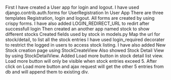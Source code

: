 First I have created a User app for login and logout.
I have used django.contrib.auth.forms for UserRegistration
In User App There are three templates Registration, login and logout.
All forms are created by using crispy forms.
I have also added LOGIN_REDIRECT_URL to redirt after successfull login
Then created an another app named stock to show different stocks
Created fields used by stock in models.py
Map the url for stock/detail, to list all the stock entries
I have used login_required decorater to restrict the logged in users to access stock listing.
I have also added New Stock creation page using StockCreateView
Also showed Stock Detail View by using StockDetailView.
Added Load more button in stock detail list view.
Load more button will only be visible when stock entries exceed 5.
After click on Load more button and ajax request will get the other 5 entries from db and will append them to existing div.

